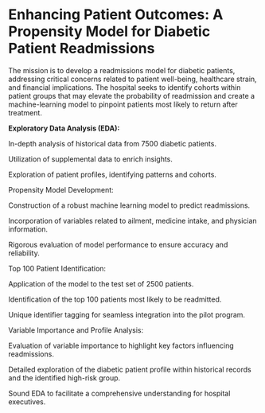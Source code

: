 # Enhancing Patient Outcomes: A Propensity Model for Diabetic Patient Readmissions

The mission is to develop a readmissions model for diabetic patients, addressing critical concerns related to patient well-being, healthcare strain, and financial implications. The hospital seeks to identify cohorts within patient groups that may elevate the probability of readmission and create a machine-learning model to pinpoint patients most likely to return after treatment.


**Exploratory Data Analysis (EDA):**

In-depth analysis of historical data from 7500 diabetic patients.

Utilization of supplemental data to enrich insights.

Exploration of patient profiles, identifying patterns and cohorts.


Propensity Model Development:

Construction of a robust machine learning model to predict readmissions.

Incorporation of variables related to ailment, medicine intake, and physician information.

Rigorous evaluation of model performance to ensure accuracy and reliability.


Top 100 Patient Identification:

Application of the model to the test set of 2500 patients.

Identification of the top 100 patients most likely to be readmitted.

Unique identifier tagging for seamless integration into the pilot program.


Variable Importance and Profile Analysis:

Evaluation of variable importance to highlight key factors influencing readmissions.

Detailed exploration of the diabetic patient profile within historical records and the identified high-risk group.

Sound EDA to facilitate a comprehensive understanding for hospital executives.

